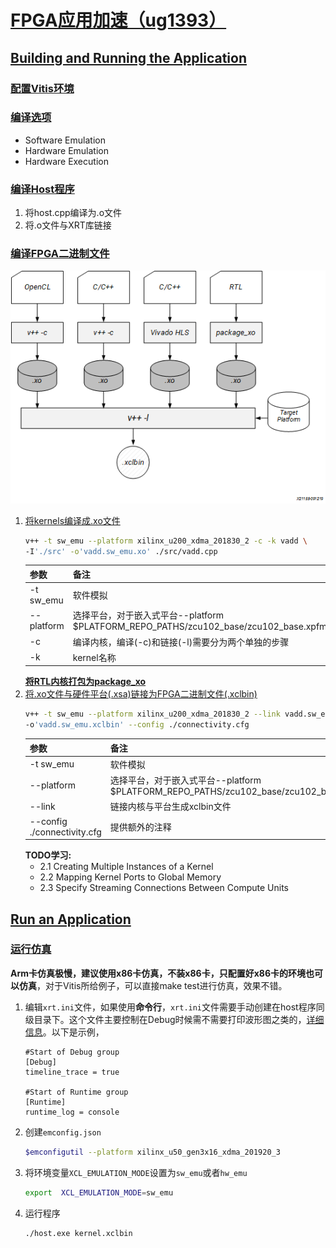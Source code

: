 # [FPGA应用加速（ug1393）](https://china.xilinx.com/html_docs/xilinx2019_2/vitis_doc/kme1569523964461.html)
## [Building and Running the Application](https://china.xilinx.com/html_docs/xilinx2019_2/vitis_doc/xia1553473418160.html)
### [配置Vitis环境](https://china.xilinx.com/html_docs/xilinx2019_2/vitis_doc/Chunk2027126153.html#zks1565446519267)
### [编译选项](https://china.xilinx.com/html_docs/xilinx2019_2/vitis_doc/Chunk149388784.html#rst1525720251890)
* Software Emulation
* Hardware Emulation
* Hardware Execution
### [编译Host程序](https://china.xilinx.com/html_docs/xilinx2019_2/vitis_doc/Chunk1955329950.html#asy1528754332783)
1. 将host.cpp编译为.o文件
2. 将.o文件与XRT库链接
### [编译FPGA二进制文件](https://china.xilinx.com/html_docs/xilinx2019_2/vitis_doc/Chunk2086915788.html#tvy1528754367816)
![](./images/fpga_bin.png)
1. [将kernels编译成.xo文件](https://china.xilinx.com/html_docs/xilinx2019_2/vitis_doc/Chunk2086915788.html#ariaid-title2)
    ```bash
    v++ -t sw_emu --platform xilinx_u200_xdma_201830_2 -c -k vadd \
    -I'./src' -o'vadd.sw_emu.xo' ./src/vadd.cpp
    ```
    参数|备注
    -|-
    -t sw_emu|软件模拟
    --platform |选择平台，对于嵌入式平台--platform $PLATFORM_REPO_PATHS/zcu102_base/zcu102_base.xpfm
    -c|编译内核，编译(-c)和链接(-l)需要分为两个单独的步骤
    -k|kernel名称
    [**将RTL内核打包为package_xo**](https://china.xilinx.com/html_docs/xilinx2019_2/vitis_doc/Chunk2086915788.html#ariaid-title6)
2. [将.xo文件与硬件平台(.xsa)链接为FPGA二进制文件(.xclbin)](https://china.xilinx.com/html_docs/xilinx2019_2/vitis_doc/Chunk2086915788.html#ariaid-title7)
    ```bash
    v++ -t sw_emu --platform xilinx_u200_xdma_201830_2 --link vadd.sw_emu.xo \
    -o'vadd.sw_emu.xclbin' --config ./connectivity.cfg
    ```
    参数|备注
    -|-
    -t sw_emu|软件模拟
    --platform |选择平台，对于嵌入式平台--platform $PLATFORM_REPO_PATHS/zcu102_base/zcu102_base.xpfm
    --link|链接内核与平台生成xclbin文件
    --config ./connectivity.cfg|提供额外的注释
    **TODO学习:**
    * 2.1 Creating Multiple Instances of a Kernel
    * 2.2 Mapping Kernel Ports to Global Memory
    * 2.3 Specify Streaming Connections Between Compute Units
## [Run an Application](https://china.xilinx.com/html_docs/xilinx2019_2/vitis_doc/Chunk62438775.html#esv1560357060167)

### [运行仿真](https://china.xilinx.com/html_docs/xilinx2019_2/vitis_doc/Chunk62438775.html#esv1560357060167__section_jsy_g4d_s3b)
**Arm卡仿真极慢，建议使用x86卡仿真，不装x86卡，只配置好x86卡的环境也可以仿真**，对于Vitis所给例子，可以直接make test进行仿真，效果不错。
1. 编辑`xrt.ini`文件，如果使用**命令行**，`xrt.ini`文件需要手动创建在host程序同级目录下。这个文件主要控制在Debug时候需不需要打印波形图之类的，[详细信息](https://china.xilinx.com/html_docs/xilinx2019_2/vitis_doc/obl1532064985142.html)。以下是示例，
    ```
    #Start of Debug group 
    [Debug] 
    timeline_trace = true

    #Start of Runtime group 
    [Runtime] 
    runtime_log = console
    ```
2. 创建`emconfig.json`
    ```bash
    $emconfigutil --platform xilinx_u50_gen3x16_xdma_201920_3
    ```
3. 将环境变量`XCL_EMULATION_MODE`设置为`sw_emu`或者`hw_emu`
    ```bash
    export  XCL_EMULATION_MODE=sw_emu
    ```
4. 运行程序
    ```bash
    ./host.exe kernel.xclbin
    ```